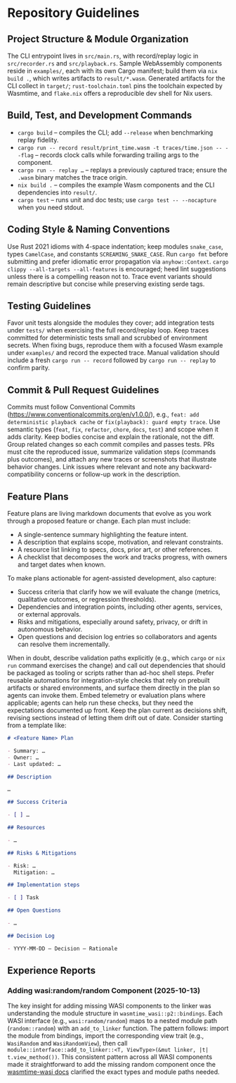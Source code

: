 # Repository Guidelines

## Project Structure & Module Organization

The CLI entrypoint lives in `src/main.rs`, with record/replay logic in
`src/recorder.rs` and `src/playback.rs`. Sample WebAssembly components reside in
`examples/`, each with its own Cargo manifest; build them via `nix build .`,
which writes artifacts to `result/*.wasm`. Generated artifacts for the CLI
collect in `target/`; `rust-toolchain.toml` pins the toolchain expected by
Wasmtime, and `flake.nix` offers a reproducible dev shell for Nix users.

## Build, Test, and Development Commands

- `cargo build` – compiles the CLI; add `--release` when benchmarking replay
  fidelity.
- `cargo run -- record result/print_time.wasm -t traces/time.json -- --flag` –
  records clock calls while forwarding trailing args to the component.
- `cargo run -- replay …` – replays a previously captured trace; ensure the
  `.wasm` binary matches the trace origin.
- `nix build .` – compiles the example Wasm components and the CLI dependencies
  into `result/`.
- `cargo test` – runs unit and doc tests; use `cargo test -- --nocapture` when
  you need stdout.

## Coding Style & Naming Conventions

Use Rust 2021 idioms with 4-space indentation; keep modules `snake_case`, types
`CamelCase`, and constants `SCREAMING_SNAKE_CASE`. Run `cargo fmt` before
submitting and prefer idiomatic error propagation via `anyhow::Context`. `cargo
clippy --all-targets --all-features` is encouraged; heed lint suggestions unless
there is a compelling reason not to. Trace event variants should remain
descriptive but concise while preserving existing serde tags.

## Testing Guidelines

Favor unit tests alongside the modules they cover; add integration tests under
`tests/` when exercising the full record/replay loop. Keep traces committed for
deterministic tests small and scrubbed of environment secrets. When fixing bugs,
reproduce them with a focused Wasm example under `examples/` and record the
expected trace. Manual validation should include a fresh `cargo run -- record`
followed by `cargo run -- replay` to confirm parity.

## Commit & Pull Request Guidelines

Commits must follow Conventional Commits
(https://www.conventionalcommits.org/en/v1.0.0/), e.g., `feat: add deterministic
playback cache` or `fix(playback): guard empty trace`. Use semantic types
(`feat`, `fix`, `refactor`, `chore`, `docs`, `test`) and scope when it adds
clarity. Keep bodies concise and explain the rationale, not the diff. Group
related changes so each commit compiles and passes tests. PRs must cite the
reproduced issue, summarize validation steps (commands plus outcomes), and
attach any new traces or screenshots that illustrate behavior changes. Link
issues where relevant and note any backward-compatibility concerns or follow-up
work in the description.

## Feature Plans

Feature plans are living markdown documents that evolve as you work through a
proposed feature or change. Each plan must include:

- A single-sentence summary highlighting the feature intent.
- A description that explains scope, motivation, and relevant constraints.
- A resource list linking to specs, docs, prior art, or other references.
- A checklist that decomposes the work and tracks progress, with owners and
  target dates when known.

To make plans actionable for agent-assisted development, also capture:

- Success criteria that clarify how we will evaluate the change (metrics,
  qualitative outcomes, or regression thresholds).
- Dependencies and integration points, including other agents, services, or
  external approvals.
- Risks and mitigations, especially around safety, privacy, or drift in
  autonomous behavior.
- Open questions and decision log entries so collaborators and agents can
  resolve them incrementally.

When in doubt, describe validation paths explicitly (e.g., which `cargo` or
`nix run` command exercises the change) and call out dependencies that should be
packaged as tooling or scripts rather than ad-hoc shell steps. Prefer reusable
automations for integration-style checks that rely on prebuilt artifacts or
shared environments, and surface them directly in the plan so agents can invoke
them. Embed telemetry or evaluation plans where applicable; agents can help run
these checks, but they need the expectations documented up front. Keep the plan
current as decisions shift, revising sections instead of letting them drift out
of date. Consider starting from a template like:

```markdown
# <Feature Name> Plan

- Summary: …
- Owner: …
- Last updated: …

## Description

…

## Success Criteria

- [ ] …

## Resources

- …

## Risks & Mitigations

- Risk: …  
  Mitigation: …

## Implementation steps

- [ ] Task

## Open Questions

- …

## Decision Log

- YYYY-MM-DD — Decision — Rationale
```

## Experience Reports

### Adding wasi:random/random Component (2025-10-13)

The key insight for adding missing WASI components to the linker was understanding the module structure in `wasmtime_wasi::p2::bindings`. Each WASI interface (e.g., `wasi:random/random`) maps to a nested module path (`random::random`) with an `add_to_linker` function. The pattern follows: import the module from bindings, import the corresponding view trait (e.g., `WasiRandom` and `WasiRandomView`), then call `module::interface::add_to_linker::<T, ViewType>(&mut linker, |t| t.view_method())`. This consistent pattern across all WASI components made it straightforward to add the missing random component once the [wasmtime-wasi docs](https://docs.rs/wasmtime-wasi/37.0.1/wasmtime_wasi/random/struct.WasiRandom.html) clarified the exact types and module paths needed.
